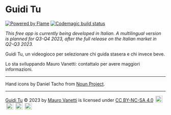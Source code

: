 # Guidi Tu

[![Powered by Flame](https://img.shields.io/badge/Powered%20by-%F0%9F%94%A5-orange.svg)](https://flame-engine.org)
[![Codemagic build status](https://api.codemagic.io/apps/63e0b4f7446236fa9778921d/63eac575c998a6453a95cb15/status_badge.svg)](https://codemagic.io/apps/63e0b4f7446236fa9778921d/63eac575c998a6453a95cb15/latest_build)

_This free app is currently being developed in Italian. A multilingual version is planned for Q3-Q4 2023, after the full release on the Italian market in Q2-Q3 2023._

Guidi Tu, un videogioco per selezionare chi guida stasera e chi invece beve.

Lo sta sviluppando Mauro Vanetti: contattalo per avere maggiori informazioni.

<hr>

Hand icons by Daniel Tacho from <a href="https://thenounproject.com/browse/icons/term/three/" target="_blank" title="three Icons">Noun Project</a>.

<hr>

<p xmlns:cc="http://creativecommons.org/ns#" xmlns:dct="http://purl.org/dc/terms/"><a property="dct:title" rel="cc:attributionURL" href="https://github.com/maurovanetti/guidi-tu">Guidi Tu</a> © 2023 by <a rel="cc:attributionURL dct:creator" property="cc:attributionName" href="https://maurovanetti.info">Mauro Vanetti</a> is licensed under <a href="http://creativecommons.org/licenses/by-nc-sa/4.0/?ref=chooser-v1" target="_blank" rel="license noopener noreferrer" style="display:inline-block;">CC BY-NC-SA 4.0</a> <img style="height:22px!important;margin-left:3px;vertical-align:text-bottom;" src="https://mirrors.creativecommons.org/presskit/icons/cc.svg?ref=chooser-v1"> <img style="height:22px!important;margin-left:3px;vertical-align:text-bottom;" src="https://mirrors.creativecommons.org/presskit/icons/by.svg?ref=chooser-v1"> <img style="height:22px!important;margin-left:3px;vertical-align:text-bottom;" src="https://mirrors.creativecommons.org/presskit/icons/nc.svg?ref=chooser-v1"> <img style="height:22px!important;margin-left:3px;vertical-align:text-bottom;" src="https://mirrors.creativecommons.org/presskit/icons/sa.svg?ref=chooser-v1"></p>

